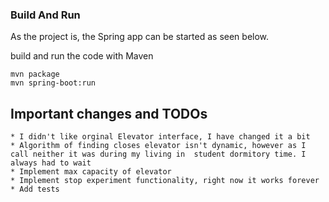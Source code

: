 ### Build And Run

As the project is, the Spring app can be started as seen below.

build and run the code with Maven

    mvn package
    mvn spring-boot:run
    
    
## Important changes and TODOs
    * I didn't like orginal Elevator interface, I have changed it a bit
    * Algorithm of finding closes elevator isn't dynamic, however as I call neither it was during my living in  student dormitory time. I always had to wait
    * Implement max capacity of elevator
    * Implement stop experiment functionality, right now it works forever
    * Add tests
      